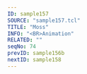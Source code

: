 ```yaml
---
ID: sample157
SOURCE: "sample157.tcl"
TITLE: "Moss"
INFO: "<BR>Animation"
RELATED: ""
seqNo: 74
prevID: sample156b
nextID: sample158
---
```

